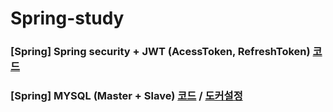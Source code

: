 # Spring-study

### [Spring] Spring security + JWT (AcessToken, RefreshToken) [코드](https://github.com/jsjune/Spring-study/tree/master/jwtRefreshToken)

### [Spring] MYSQL (Master + Slave) [코드](https://github.com/jsjune/Spring-study/tree/master/mysql-master-slave) / [도커설정](https://jeongburgger.notion.site/Spring-Boot-Mysql-Master-Slave-7c6ee6370c794fe9b32084e25fc0221c)
